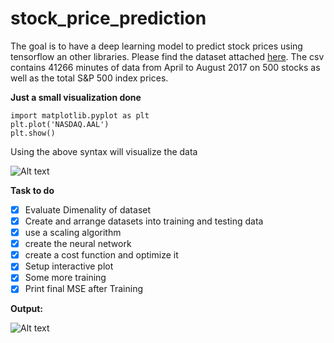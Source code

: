 # stock_price_prediction
The goal is to have a deep learning model to predict stock prices using tensorflow an other libraries. Please find the dataset attached [here](http://files.statworx.com/sp500.zip). The csv contains 41266 minutes of data from April to August 2017 on 500 stocks as well as the total S&P 500 index prices.

**Just a small visualization done**
```
import matplotlib.pyplot as plt
plt.plot('NASDAQ.AAL')
plt.show()
```
Using the above syntax will visualize the data

![Alt text](https://cdn-images-1.medium.com/max/1600/1*OK6YP4-xG5v8oakDXk2oDw.png "S&P time")

**Task to do**
- [x] Evaluate Dimenality of dataset
- [x] Create and arrange datasets into training and testing data
- [x] use a scaling algorithm
- [x] create the neural network
- [x] create a cost function and optimize it
- [x] Setup interactive plot
- [x] Some more training
- [x] Print final MSE after Training

**Output:**

![Alt text](https://cdn-images-1.medium.com/max/1600/1*tnbyLo91bfJUexf7TnJamA.png)
